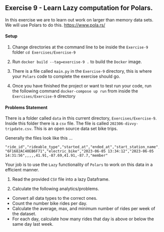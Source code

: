 ## Exercise 9 - Learn Lazy computation for Polars.

In this exercise we are to learn out work on larger than memory data sets.
We will use Polars to do this.
https://www.pola.rs/

#### Setup
1. Change directories at the command line 
   to be inside the `Exercise-9` folder `cd Exercises/Exercise-9`
   
2. Run `docker build --tag=exercise-9 .` to build the `Docker` image.

3. There is a file called `main.py` in the `Exercise-9` directory, this
is where your `Polars` code to complete the exercise should go.
   
4. Once you have finished the project or want to test run your code,
   run the following command `docker-compose up run` from inside the `Exercises/Exercise-9` directory

#### Problems Statement
There is a folder called `data` in this current directory, `Exercises/Exercise-9`. Inside this
folder there is a `csv` file. The file is called `202306-divvy-tripdate.csv`. This is an open source
data set bike trips.

Generally the files look like this ...
```
"ride_id","rideable_type","started_at","ended_at","start_station_name","start_station_id","end_station_name","end_station_id","start_lat","start_lng","end_lat","end_lng","member_casual"
"6F1682AC40EB6F71","electric_bike","2023-06-05 13:34:12","2023-06-05 14:31:56",,,,,41.91,-87.69,41.91,-87.7,"member"
```

Your job is to use the `Lazy` functionality of `Polars` to work on this data in a efficient manner.

1. Read the provided `CSV` file into a lazy Dataframe.

3. Calculate the following analytics/problems.
 - Convert all data types to the correct ones.
 - Count the number bike rides per day.
 - Calculate the average, max, and minimum number of rides per week of the dataset.
 - For each day, calculate how many rides that day is above or below the same day last week.
